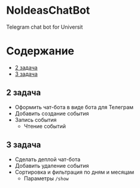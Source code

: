 # NoIdeasChatBot
Telegram chat bot for Universit

# Содержание
* [2 задача](#2_задача)
* [3 задача](#3_задача)

## 2 задача
* Оформить чат-бота в виде бота для Телеграм
* Добавить создание события
* Запись события 
  * Чтение событий

## 3 задача
* Сделать деплой чат-бота
* Добавить удаление события
* Сортировка и фильтрация по дням и месяцам
  * Параметры `/show`

